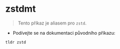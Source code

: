 # zstdmt

> Tento příkaz je aliasem pro `zstd`.

- Podívejte se na dokumentaci původního příkazu:

`tldr zstd`
